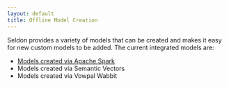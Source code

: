 ```yaml
---
layout: default
title: Offline Model Creation
---
```


Seldon provides a variety of models that can be created and makes it easy for new custom models to be added.
The current integrated models are:

 * [Models created via Apache Spark](spark-models.html)
 * Models created via Semantic Vectors
 * Models created via Vowpal Wabbit


